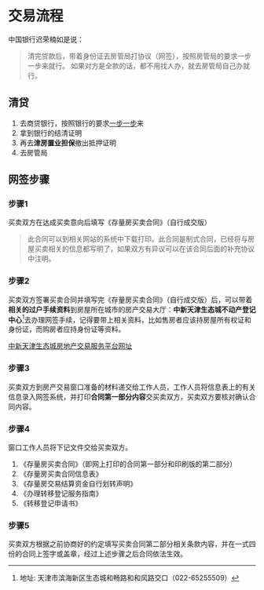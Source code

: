 # 交易流程

中国银行迟荣楠如是说：

>清完贷款后，带着身份证去房管局打协议（网签），按照房管局的要求一步一步来就行。
>如果对方是全款的话，都不用找人办，就去房管局自己办就行。

## 清贷

1. 去商贷银行，按照银行的要求[一步一步](./loan.html)来
1. 拿到银行的结清证明
1. 再去**津房置业担保**撤出抵押证明
1. 去房管局

## 网签步骤

### 步骤1

买卖双方在达成买卖意向后填写《存量房买卖合同》（自行成交版）

>此合同可以到相关网站的系统中下载打印。此合同是制式合同，已经将与房屋买卖相关的信息都写明了，如果双方有异议可以在该合同后面的补充协议中注明。

### 步骤2

买卖双方签署买卖合同并填写完《存量房买卖合同》（自行成交版）后，可以带着**相关的过户手续资料**到房屋所在城市的房产交易大厅：**中新天津生态城不动产登记中心**[^1]去办理网签手续，记得要带上相关资料，比如售房者应该持房屋所有权证和身份证，而购房者应持身份证等资料。

[中新天津生态城房地产交易服务平台网址](http://221.238.40.123:9090/RealEstateService/Member.aspx)

[^1]: 地址: 天津市滨海新区生态城和畅路和和风路交口（022-65255509）

### 步骤3

买卖双方到房产交易窗口准备的材料递交给工作人员，工作人员将信息表上的有关信息录入网签系统，并打印**合同第一部分内容**交买卖双方，买卖双方要核对确认合同内容。

### 步骤4

窗口工作人员将下记文件交给买卖双方。

1. 《存量房买卖合同》（即网上打印的合同第一部分和印刷版的第二部分）
1. 《存量房买卖合同信息表》
1. 《存量房交易结算资金自行划转声明》
1. 《办理转移登记服务指南》
1. 《转移登记申请书》

### 步骤5

买卖双方根据之前协商好的约定填写买卖合同第二部分相关条款内容，并在一式四份的合同上签字或盖章，经过上述步骤之后合同依法生效。
